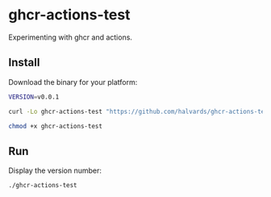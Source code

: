 # ghcr-actions-test

Experimenting with ghcr and actions.

## Install

Download the binary for your platform:

```bash
VERSION=v0.0.1

curl -Lo ghcr-actions-test "https://github.com/halvards/ghcr-actions-test/releases/download/$VERSION/ghcr-actions-test_$(uname -s)_$(uname -m)"

chmod +x ghcr-actions-test
```

## Run

Display the version number:

```bash
./ghcr-actions-test
